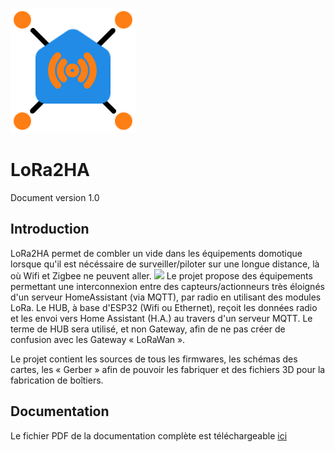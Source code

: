 ![](https://raw.githubusercontent.com/PM04290/LoRa2HA/refs/heads/main/res/LoRa2HA-logo-200x200.png)
# LoRa2HA

Document version 1.0

## Introduction
LoRa2HA permet de combler un vide dans les équipements domotique lorsque qu'il est nécéssaire de surveiller/piloter sur une longue distance, là où Wifi et Zigbee ne peuvent aller.
![](https://raw.githubusercontent.com/PM04290/LoRa2HA/refs/heads/main/res/LoRa2HA-visuel.jpg)
Le projet propose des équipements permettant une interconnexion entre des capteurs/actionneurs très éloignés d'un serveur HomeAssistant (via MQTT), par radio en utilisant des modules LoRa.
Le HUB, à base d'ESP32 (Wifi ou Ethernet), reçoit les données radio et les envoi vers Home Assistant (H.A.) au travers d'un serveur MQTT. Le terme de HUB sera utilisé, et non Gateway, afin de ne pas créer de confusion avec les Gateway « LoRaWan ».

Le projet contient les sources de tous les firmwares, les schémas des cartes, les « Gerber » afin de pouvoir les fabriquer et des fichiers 3D pour la fabrication de boîtiers.

## Documentation

Le fichier PDF de la documentation complète est téléchargeable [ici](https://raw.githubusercontent.com/PM04290/LoRa2HA/main/doc/LoRa2HA-readme-10.pdf)
